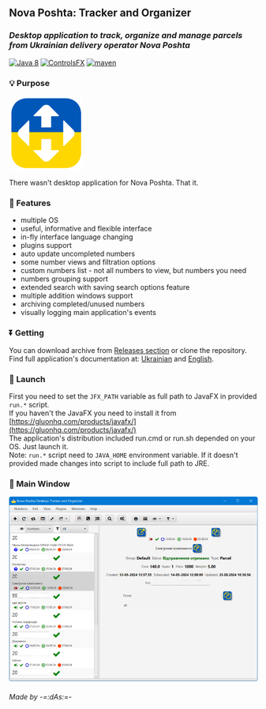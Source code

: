## Nova Poshta: Tracker and Organizer
### _Desktop application to track, organize and manage parcels from Ukrainian delivery operator Nova Poshta_

[![Java 8](https://img.shields.io/badge/Java-8-white)](https://www.java.com/) [![ControlsFX](https://img.shields.io/badge/controls-FX-66B2C4)](https://controlsfx.github.io) [![maven](https://img.shields.io/badge/maven-project-blue)](https://maven.apache.org/)



### 💡 Purpose
![Logo](help/images/app_logo.png)

There wasn't desktop application for Nova Poshta.
That it.
### 📃 Features
- multiple OS
- useful, informative and flexible interface
- in-fly interface language changing
- plugins support
- auto update uncompleted numbers
- some number views and filtration options
- custom numbers list - not all numbers to view, but numbers you need
- numbers grouping support
- extended search with saving search options feature
- multiple addition windows support
- archiving completed/unused numbers
- visually logging main application's events
### ⏬ Getting
You can download archive from [Releases section](https://github.com/anrydas/NovaPoshta/releases) or clone the repository.
Find full application's documentation at: [Ukrainian](help/uk/help.md) and [English](help/en/help.md).
### 🚀 Launch<a id='Launch'/>
First you need to set the `JFX_PATH` variable as full path to JavaFX in provided `run.*` script.<br/>
If you haven't the JavaFX you need to install it from [https://gluonhq.com/products/javafx/](https://gluonhq.com/products/javafx/)<br/>
The application's distribution included run.cmd or run.sh depended on your OS. Just launch it.<br/>
Note: `run.*` script need to `JAVA_HOME` environment variable. If it doesn't provided made changes into script to include full path to JRE.
### 📜 Main Window<a id='MainWin'/>
![Main Window](help/images/main.png)

###### _Made by -=:dAs:=-_